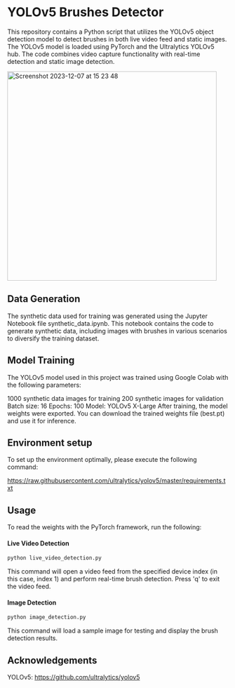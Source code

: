 # YOLOv5 Brushes Detector

This repository contains a Python script that utilizes the YOLOv5 object detection model to detect brushes in both live video feed and static images. The YOLOv5 model is loaded using PyTorch and the Ultralytics YOLOv5 hub. The code combines video capture functionality with real-time detection and static image detection.

<img width="477" alt="Screenshot 2023-12-07 at 15 23 48" src="https://github.com/SofyFlorez/YOLOv5-Brushes-Detector/assets/117933153/24f2fa4e-8a04-496e-a480-2b6f6fefc742">

## Data Generation

The synthetic data used for training was generated using the Jupyter Notebook file synthetic_data.ipynb. This notebook contains the code to generate synthetic data, including images with brushes in various scenarios to diversify the training dataset.

## Model Training

The YOLOv5 model used in this project was trained using Google Colab with the following parameters:

1000 synthetic data images for training
200 synthetic images for validation
Batch size: 16
Epochs: 100
Model: YOLOv5 X-Large
After training, the model weights were exported. You can download the trained weights file (best.pt) and use it for inference.

## Environment setup

To set up the environment optimally, please execute the following command:

https://raw.githubusercontent.com/ultralytics/yolov5/master/requirements.txt

## Usage

To read the weights with the PyTorch framework, run the following:

#### Live Video Detection

```bash
python live_video_detection.py
```

This command will open a video feed from the specified device index (in this case, index 1) and perform real-time brush detection. Press 'q' to exit the video feed.

#### Image Detection

```bash
python image_detection.py
```
This command will load a sample image for testing and display the brush detection results.

## Acknowledgements

YOLOv5: https://github.com/ultralytics/yolov5
